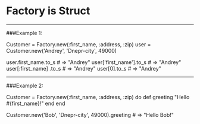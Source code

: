 Factory is Struct
=======================
***
###Example 1:

Customer = Factory.new(:first_name, :address, :zip)
user = Customer.new('Andrey', 'Dnepr-city', 49000)

user.first_name.to_s        # => "Andrey"
user['first_name'].to_s     # => "Andrey"
user[:first_name] .to_s     # => "Andrey"
user[0].to_s                # => "Andrey"
***
###Example 2:

Customer = Factory.new(:first_name, :address, :zip) do
  def greeting
    "Hello #{first_name}!"
  end
end

Customer.new('Bob', 'Dnepr-city', 49000).greeting    # => "Hello Bob!"
